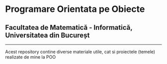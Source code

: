 # Programare Orientata pe Obiecte
## Facultatea de Matematică - Informatică, Universitatea din Bucureșt
---

Acest repository contine diverse materiale utile, cat si proiectele (temele) realizate de mine la POO
